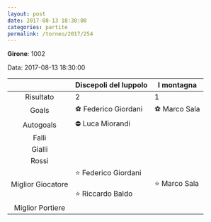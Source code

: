 ```yaml
---
layout: post
date: 2017-08-13 18:30:00
categories: partite
permalink: /torneo/2017/254
---
```

**Girone**: 1002

Data: 2017-08-13 18:30:00

| | Discepoli del luppolo | I montagna |
|:-----:|-----|-----|
Risultato|2|1
Goals|⚽ Federico Giordani|⚽ Marco Sala<br/>
Autogoals|⛔ Luca Miorandi|
Falli||
Gialli||
Rossi||
Miglior Giocatore|⭐ Federico Giordani<br/><br/>⭐ Riccardo Baldo <br/>|⭐ Marco Sala<br/>
Miglior Portiere||